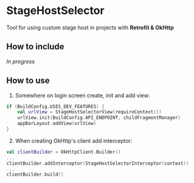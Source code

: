 # StageHostSelector

Tool for using custom stage host in projects with **Retrofit & OkHttp**

## How to include
*In progress*

## How to use
1. Somewhere on login screen create, init and add view:
```kotlin
if (BuildConfig.USES_DEV_FEATURES) {
    val urlView = StageHostSelectorView(requireContext())
    urlView.init(BuildConfig.API_ENDPOINT, childFragmentManager)
    appBarLayout.addView(urlView)
}
```

2. When creating OkHttp's client add interceptor:
```kotlin
val clientBuilder = OkHttpClient.Builder()
...
clientBuilder.addInterceptor(StageHostSelectorInterceptor(context))
...
clientBuilder.build()
```
